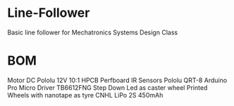 # Line-Follower
Basic line follower for Mechatronics Systems Design Class

# BOM
Motor DC Pololu 12V 10:1 HPCB
Perfboard
IR Sensors Pololu QRT-8
Arduino Pro Micro
Driver TB6612FNG
Step Down
Led as caster wheel
Printed Wheels with nanotape as tyre
CNHL LiPo 2S 450mAh

